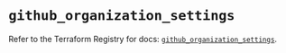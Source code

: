 # `github_organization_settings`

Refer to the Terraform Registry for docs: [`github_organization_settings`](https://registry.terraform.io/providers/integrations/github/6.3.1/docs/resources/organization_settings).
